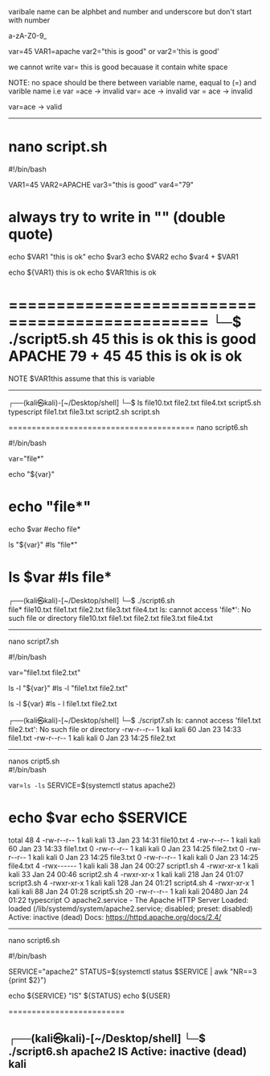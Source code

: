 varibale name can be alphbet and number and underscore but don't start with number

a-zA-Z0-9_

var=45
VAR1=apache
var2="this is good"
or
var2='this is good'

we cannot write 
var= this is good 
becauase it contain white space 


NOTE: no space should be there between variable name,
eaqual to (=) and varible name
i.e 
var =ace  -> invalid
var= ace  -> invalid
var = ace  -> invalid

var=ace -> valid

--------------------------------
nano script.sh
===================================
#!/bin/bash

VAR1=45
VAR2=APACHE
var3="this is good"
var4="79"
# always try to write in "" (double quote)

echo $VAR1 "this is ok"
echo $var3
echo $VAR2
echo $var4 + $VAR1

echo ${VAR1} this is ok
echo $VAR1this is ok


===============================================
└─$ ./script5.sh 
45 this is ok
this is good
APACHE
79 + 45
45 this is ok
is ok
========================
NOTE
$VAR1this assume that this is variable

----------------------------------
┌──(kali㉿kali)-[~/Desktop/shell]
└─$ ls
file10.txt  file2.txt  file4.txt   script5.sh  typescript
file1.txt   file3.txt  script2.sh  script.sh


========================================
nano script6.sh

#!/bin/bash

var="file*"

echo "${var}"
# echo "file*"

echo $var
#echo  file*

ls "${var}"
#ls "file*"

ls $var
#ls file*
================================================
                                                       
┌──(kali㉿kali)-[~/Desktop/shell]
└─$ ./script6.sh       
file*
file10.txt file1.txt file2.txt file3.txt file4.txt
ls: cannot access 'file*': No such file or directory
file10.txt  file1.txt  file2.txt  file3.txt  file4.txt

---------------------------------------------------------
nano script7.sh
           
#!/bin/bash

var="file1.txt file2.txt"

ls -l "${var}"
#ls -l  "file1.txt file2.txt"

ls -l ${var}
#ls - l file1.txt file2.txt



┌──(kali㉿kali)-[~/Desktop/shell]
└─$ ./script7.sh 
ls: cannot access 'file1.txt file2.txt': No such file or directory
-rw-r--r-- 1 kali kali 60 Jan 23 14:33 file1.txt
-rw-r--r-- 1 kali kali  0 Jan 23 14:25 file2.txt


----------------------------------------

nanos  cript5.sh              
#!/bin/bash

var=`ls -ls`
SERVICE=$(systemctl status apache2)

echo $var
echo $SERVICE
============================

total 48 4 -rw-r--r-- 1 kali kali 13 Jan 23 14:31 file10.txt 4 -rw-r--r-- 1 kali kali 60 Jan 23 14:33 file1.txt 0 -rw-r--r-- 1 kali kali 0 Jan 23 14:25 file2.txt 0 -rw-r--r-- 1 kali kali 0 Jan 23 14:25 file3.txt 0 -rw-r--r-- 1 kali kali 0 Jan 23 14:25 file4.txt 4 -rwx------ 1 kali kali 38 Jan 24 00:27 script1.sh 4 -rwxr-xr-x 1 kali kali 33 Jan 24 00:46 script2.sh 4 -rwxr-xr-x 1 kali kali 218 Jan 24 01:07 script3.sh 4 -rwxr-xr-x 1 kali kali 128 Jan 24 01:21 script4.sh 4 -rwxr-xr-x 1 kali kali 88 Jan 24 01:28 script5.sh 20 -rw-r--r-- 1 kali kali 20480 Jan 24 01:22 typescript
○ apache2.service - The Apache HTTP Server Loaded: loaded (/lib/systemd/system/apache2.service; disabled; preset: disabled) Active: inactive (dead) Docs: https://httpd.apache.org/docs/2.4/

----------------------------------------------------
nano script6.sh

#!/bin/bash

SERVICE="apache2"
STATUS=$(systemctl status $SERVICE | awk  "NR==3 {print $2}")

echo ${SERVICE} "IS"  ${STATUS} 
echo ${USER}



=========================

┌──(kali㉿kali)-[~/Desktop/shell]
└─$ ./script6.sh
apache2 IS Active: inactive (dead)
kali
--------------------------------------






